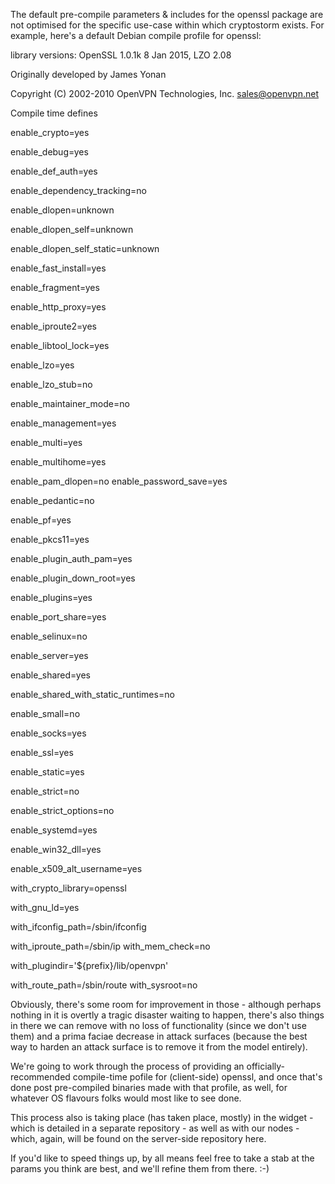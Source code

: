 The default pre-compile parameters & includes for the openssl package are not optimised for the specific use-case within which cryptostorm exists. For example, here's a default Debian compile profile for openssl: 

library versions: OpenSSL 1.0.1k 8 Jan 2015, LZO 2.08

Originally developed by James Yonan

Copyright (C) 2002-2010 OpenVPN Technologies, Inc. <sales@openvpn.net>

Compile time defines

enable_crypto=yes

enable_debug=yes

enable_def_auth=yes

enable_dependency_tracking=no

enable_dlopen=unknown

enable_dlopen_self=unknown

enable_dlopen_self_static=unknown

enable_fast_install=yes

enable_fragment=yes

enable_http_proxy=yes

enable_iproute2=yes

enable_libtool_lock=yes

enable_lzo=yes

enable_lzo_stub=no

enable_maintainer_mode=no

enable_management=yes

enable_multi=yes

enable_multihome=yes

enable_pam_dlopen=no
enable_password_save=yes

enable_pedantic=no

enable_pf=yes

enable_pkcs11=yes

enable_plugin_auth_pam=yes

enable_plugin_down_root=yes

enable_plugins=yes

enable_port_share=yes

enable_selinux=no

enable_server=yes

enable_shared=yes

enable_shared_with_static_runtimes=no

enable_small=no

enable_socks=yes

enable_ssl=yes

enable_static=yes

enable_strict=no

enable_strict_options=no

enable_systemd=yes

enable_win32_dll=yes

enable_x509_alt_username=yes

with_crypto_library=openssl

with_gnu_ld=yes

with_ifconfig_path=/sbin/ifconfig

with_iproute_path=/sbin/ip with_mem_check=no

with_plugindir='${prefix}/lib/openvpn'

with_route_path=/sbin/route with_sysroot=no


Obviously, there's some room for improvement in those - although perhaps nothing in it is overtly a tragic disaster waiting to happen, there's also things in there we can remove with no loss of functionality (since we don't use them) and a prima faciae decrease in attack surfaces (because the best way to harden an attack surface is to remove it from the model entirely).

We're going to work through the process of providing an officially-recommended compile-time pofile for (client-side) openssl, and once that's done post pre-compiled binaries made with that profile, as well, for whatever OS flavours folks would most like to see done. 

This process also is taking place (has taken place, mostly) in the widget - which is detailed in a separate repository - as well as with our nodes - which, again, will be found on the server-side repository here.

If you'd like to speed things up, by all means feel free to take a stab at the params you think are best, and we'll refine them from there. :-)
